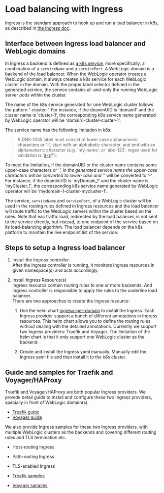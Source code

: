 # Load balancing with Ingress
Ingress is the standard approach to hook up and run a load balancer in k8s, as described in [the Ingress doc](https://kubernetes.io/docs/concepts/services-networking/ingress/).  

## Interface between Ingress load balancer and WebLogic domains

In Ingress a backend is defined as [a k8s service](https://kubernetes.io/docs/concepts/services-networking/service/), more specifically, a combination of a `serviceName` and a `servicePort`. A WebLogic domain is a backend of the load balancer. When the WebLogic operator creates a WebLogic domain, it always creates a k8s service for each WebLogic cluster in the domain. With the proper label selector defined in the generated service, the service contains all-and-only the running WebLogic server pods within the cluster.

The name of the k8s service generated for one WebLogic cluster follows the pattern '<domainUID>-cluster-<clusterName>'. For instance, if the doaminUID is 'domain1' and the cluster name is 'cluster-1', the corresponding k8s service name generated by WebLogic operator will be 'domain1-cluster-cluster-1'. 

The service name has the following limitation in k8s:
> A DNS-1035 label must consist of lower case alphanumeric characters or '-', start with an alphabetic character, and end with an alphanumeric character (e.g. 'my-name',  or 'abc-123', regex used for validation is '[a-z]([-a-z0-9]*[a-z0-9])?').

To meet the limitation, if the domainUID or the cluster name contains some upper-case characters or '_', in the generated service name the upper-case characters will be converted to lower-case and '_' will be converted to '-' . For instance, if the doaminUID is 'myDomain_1' and the cluster name is 'myCluster_1', the corresponding k8s service name generated by WebLogic operator will be  'mydomain-1-cluster-mycluster-1'. 

The service, `serviceName` and `servicePort`, of a WebLogic cluster will be used in the routing rules defined in Ingress resources and the load balancer will route traffic to the WebLogic servers within the cluster based on the rules. Note that eac traffic load, redirected by the load balancer, is not sent to the service directly, but instead, to one endpoint of the service based on its load-balancing algorithm. The load balancer depends on the k8s platform to maintain the live endpoint list of the service.

## Steps to setup a Ingress load balancer

1. Install the Ingress controller.  
After the Ingress controller is running, it monitors Ingress resources in given namespace(s) and acts accordingly.

1. Install Ingress Resource(s)  
Ingress resourcs contain routing rules to one or more backends. And Ingress controller is responsible to apply the rules to the underline load balancer.  
There are two approaches to create the Ingress resource:  
   1. Use the helm chart [ingress-per-domain](kubernetes/samples/charts/ingress-per-domain) to install the Ingress.
   Each Ingress provider support a bunch of different annotations in Ingress resources. This helm chart allows you to define the routing rules without dealing with the detailed annotations. Currently we support two Ingress providers: Traefik and Voyager. The limitation of the helm chart is that it only support one WebLogic cluster as the backend.  

   1. Create and install the Ingress yaml manually.
   Manually edit the Ingress yaml file and then install it to the k8s cluster. 

## Guide and samples for Traefik and Voyager/HAProxy
 Traefik and Voyager/HAProxy are both popular Ingress providers. We provide detail guide to install and configure these two Ingress providers, specially in front of WebLogic domain(s).
 - [Treafik guide](kubernetes/samples/charts/traefik/README.md)
 - [Voyager guide](kubernetes/samples/charts/voyager/README.md)

We also provide Ingress samples for these two Ingress providers, with multiple WebLogic clusters as the backends and covering different routing rules and TLS termination etc.
- Host-routing Ingress
- Path-routing Ingress
- TLS-enabled Ingress

- [Treafik samples](kubernetes/samples/charts/traefik/samples)
- [Voyager samples](kubernetes/samples/charts/voyager/samples)



